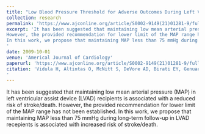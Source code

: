 ```yaml
---
title: "Low Blood Pressure Threshold for Adverse Outcomes During Left Ventricular Assist Device Support"
collection: research
permalink: 'https://www.ajconline.org/article/S0002-9149(21)01281-9/fulltext'
excerpt: 'It has been suggested that maintaining low mean arterial pressure (MAP) in left ventricular assist device (LVAD) recipients is associated with a reduced risk of stroke/death.
However, the provided recommendation for lower limit of the MAP range has not been established.
In this work, we propose that maintaining MAP less than 75 mmHg during long-term follow-up in LVAD recepients is associated with increased risk of stroke/death.
'
date: 2009-10-01
venue: 'Americal Journal of Cardiology'
paperurl: 'https://www.ajconline.org/article/S0002-9149(21)01281-9/fulltext'
citation: 'Vidula H, Altintas O, McNitt S, DeVore AD, Birati EY, Genuardi MV, Sheikh FH, Polonsky B, Alexis JD, Gosev I, Bisognano JD, Kutyifa V, Seidmann A, Goldenberg I. Low Blood Pressure Threshold for Adverse Outcomes During Left Ventricular Assist Device Support. Am J Cardiol. 2022 Apr 15;169:78-85. doi: 10.1016/j.amjcard.2021.12.045. Epub 2022 Jan 19. PMID: 35063265.
'
---
```

It has been suggested that maintaining low mean arterial pressure (MAP) in left ventricular assist device (LVAD) recipients is associated with a reduced risk of stroke/death.
However, the provided recommendation for lower limit of the MAP range has not been established.
In this work, we propose that maintaining MAP less than 75 mmHg during long-term follow-up in LVAD recepients is associated with increased risk of stroke/death.



